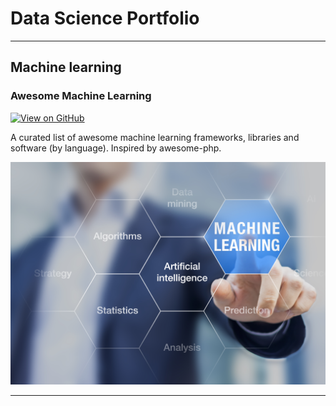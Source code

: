 # Data Science Portfolio
---
## Machine learning

### Awesome Machine Learning

[![View on GitHub](https://img.shields.io/badge/GitHub-View_on_GitHub-blue?logo=GitHub)](https://github.com/atultiwari/awesome-machine-learning)

A curated list of awesome machine learning frameworks, libraries and software (by language). Inspired by awesome-php.

<center><img src="assets/img/machine_learning.jpg"/></center>

---
